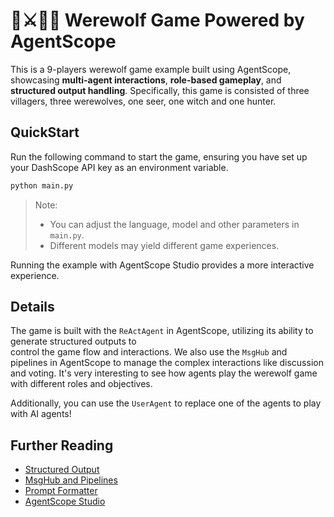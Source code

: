 # 🐺⚔️👨‍🌾 Werewolf Game Powered by AgentScope

This is a 9-players werewolf game example built using AgentScope, showcasing **multi-agent interactions**,
**role-based gameplay**, and **structured output handling**.
Specifically, this game is consisted of three villagers, three werewolves, one seer, one witch and one hunter.

## QuickStart

Run the following command to start the game, ensuring you have set up your DashScope API key as an environment variable.

```bash
python main.py
```

> Note:
> - You can adjust the language, model and other parameters in `main.py`.
> - Different models may yield different game experiences.

Running the example with AgentScope Studio provides a more interactive experience.

## Details

The game is built with the ``ReActAgent`` in AgentScope, utilizing its ability to generate structured outputs to  
control the game flow and interactions. 
We also use the ``MsgHub`` and pipelines in AgentScope to manage the complex interactions like discussion and voting.
It's very interesting to see how agents play the werewolf game with different roles and objectives.

Additionally, you can use the ``UserAgent`` to replace one of the agents to play with AI agents!


## Further Reading

- [Structured Output](https://doc.agentscope.io/tutorial/task_agent.html#structured-output)
- [MsgHub and Pipelines](https://doc.agentscope.io/tutorial/task_pipeline.html)
- [Prompt Formatter](https://doc.agentscope.io/tutorial/task_prompt.html)
- [AgentScope Studio](https://doc.agentscope.io/tutorial/task_studio.html)
